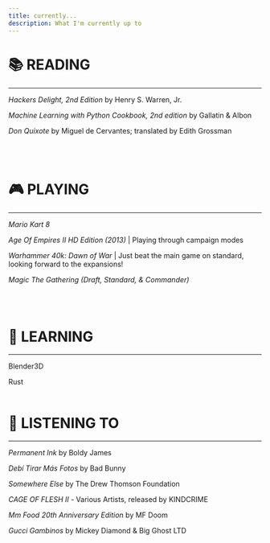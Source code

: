 ```yaml
---
title: currently...
description: What I'm currently up to
---
```


# 📚 **READING** 
---
*Hackers Delight, 2nd Edition* by Henry S. Warren, Jr.

*Machine Learning with Python Cookbook, 2nd edition* by Gallatin & Albon

*Don Quixote* by Miguel de Cervantes; translated by Edith Grossman

<br><br>

# 🎮 **PLAYING**
--------------------------------
*Mario Kart 8*

*Age Of Empires II HD Edition (2013)* | Playing through campaign modes

*Warhammer 40k: Dawn of War* | Just beat the main game on standard, looking forward to the expansions!

*Magic The Gathering (Draft, Standard, & Commander)*


<br><br>
# 📝 **LEARNING**

---


Blender3D

Rust
<br><br>
# 🎵 **LISTENING TO**

---

*Permanent Ink* by Boldy James

*Debí Tirar Más Fotos* by Bad Bunny

*Somewhere Else* by The Drew Thomson Foundation

*CAGE OF FLESH II* - Various Artists, released by KINDCRIME

*Mm Food 20th Anniversary Edition* by MF Doom

*Gucci Gambinos* by Mickey Diamond & Big Ghost LTD